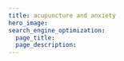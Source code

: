 ```yaml
---
title: acupuncture and anxiety
hero_image: 
search_engine_optimization:
  page_title:
  page_description:
---
```

